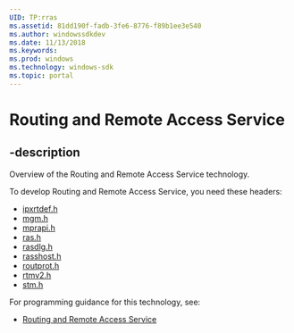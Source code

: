 ```yaml
---
UID: TP:rras
ms.assetid: 81dd190f-fadb-3fe6-8776-f89b1ee3e540
ms.author: windowssdkdev
ms.date: 11/13/2018
ms.keywords: 
ms.prod: windows
ms.technology: windows-sdk
ms.topic: portal
---
```


# Routing and Remote Access Service

## -description

Overview of the Routing and Remote Access Service technology.

To develop Routing and Remote Access Service, you need these headers:

 * [ipxrtdef.h](../ipxrtdef/index.md)
 * [mgm.h](../mgm/index.md)
 * [mprapi.h](../mprapi/index.md)
 * [ras.h](../ras/index.md)
 * [rasdlg.h](../rasdlg/index.md)
 * [rasshost.h](../rasshost/index.md)
 * [routprot.h](../routprot/index.md)
 * [rtmv2.h](../rtmv2/index.md)
 * [stm.h](../stm/index.md)

For programming guidance for this technology, see:
* [Routing and Remote Access Service](/windows/desktop/rras)

